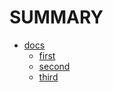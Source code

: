 # SUMMARY

* [docs](docs/README.md)
  * [first](docs/first.md)
  * [second](docs/second.md)
  * [third](docs/third.md)
